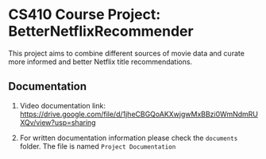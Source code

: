 # CS410 Course Project: BetterNetflixRecommender

This project aims to combine different sources of movie data and curate more informed and better Netflix title recommendations.

Documentation
---------------------------
1) Video documentation link: https://drive.google.com/file/d/1jheCBGQoAKXwjgwMxBBzi0WmNdmRUXQv/view?usp=sharing

2) For written documentation information please check the `documents` folder. The file is named `Project Documentation`

